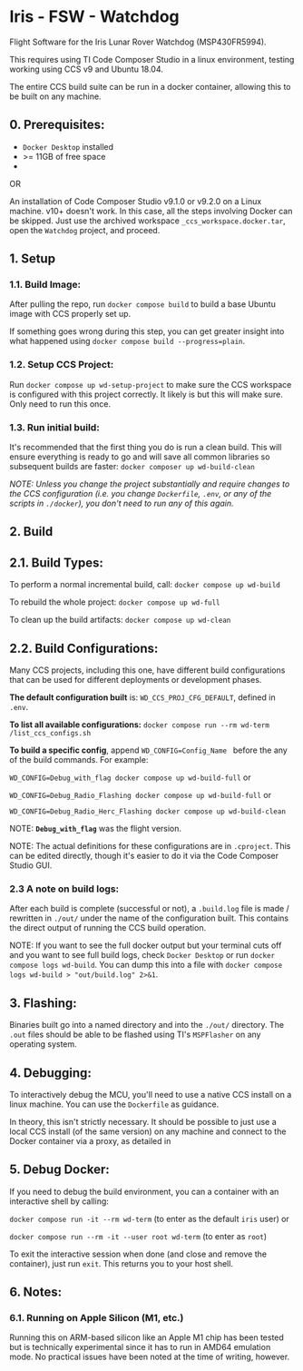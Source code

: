 # Iris - FSW - Watchdog
Flight Software for the Iris Lunar Rover Watchdog (MSP430FR5994).

This requires using TI Code Composer Studio in a linux environment, testing working using CCS v9 and Ubuntu 18.04.

The entire CCS build suite can be run in a docker container, allowing this to be built on any machine.

## 0. Prerequisites:
- `Docker Desktop` installed
- \>= 11GB of free space
- 
OR

An installation of Code Composer Studio v9.1.0 or v9.2.0 on a Linux machine. v10+ doesn't work. In this case, all the steps involving Docker can be skipped. Just use the archived workspace `_ccs_workspace.docker.tar`, open the `Watchdog` project, and proceed.

## 1. Setup
### 1.1. Build Image:
After pulling the repo, run `docker compose build` to build a base Ubuntu image with CCS properly set up.

If something goes wrong during this step, you can get greater insight into what happened using `docker compose build --progress=plain`.

### 1.2. Setup CCS Project:
Run `docker compose up wd-setup-project` to make sure the CCS workspace is configured with this project correctly. It likely is but this will make sure. Only need to run this once.

### 1.3. Run initial build:
It's recommended that the first thing you do is run a clean build. This will ensure everything is ready to go and will save all common libraries so subsequent builds are faster:
`docker composer up wd-build-clean`

*NOTE: Unless you change the project substantially and require changes to the CCS configuration (i.e. you change `Dockerfile`, `.env`, or any of the scripts in `./docker`), you don't need to run any of this again.*

## 2. Build

## 2.1. Build Types:
To perform a normal incremental build, call:
`docker compose up wd-build`

To rebuild the whole project:
`docker compose up wd-full`

To clean up the build artifacts:
`docker compose up wd-clean`

## 2.2. Build Configurations:
Many CCS projects, including this one, have different build configurations that can be used for different deployments or development phases.

**The default configuration built** is: `WD_CCS_PROJ_CFG_DEFAULT`, defined in `.env`.

**To list all available configurations:**
`docker compose run --rm wd-term /list_ccs_configs.sh`

**To build a specific config**, append `WD_CONFIG=Config_Name ` before the any of the build commands. For example:

`WD_CONFIG=Debug_with_flag docker compose up wd-build-full` or

`WD_CONFIG=Debug_Radio_Flashing docker compose up wd-build-full` or

`WD_CONFIG=Debug_Radio_Herc_Flashing docker compose up wd-build-clean`

NOTE: **`Debug_with_flag`** was the flight version.

NOTE: The actual definitions for these configurations are in `.cproject`. This can be edited directly, though it's easier to do it via the Code Composer Studio GUI.

### 2.3 A note on build logs:
After each build is complete (successful or not), a `.build.log` file is made / rewritten in `./out/` under the name of the configuration built. This contains the direct output of running the CCS build operation.

NOTE: If you want to see the full docker output but your terminal cuts off and you want to see full build logs, check `Docker Desktop` or run `docker compose logs wd-build`. You can dump this into a file with `docker compose logs wd-build > "out/build.log" 2>&1`.

## 3. Flashing:
Binaries built go into a named directory and into the `./out/` directory. The `.out` files should be able to be flashed using TI's `MSPFlasher` on any operating system.

## 4. Debugging:
To interactively debug the MCU, you'll need to use a native CCS install on a linux machine. You can use the `Dockerfile` as guidance.

In theory, this isn't strictly necessary. It should be possible to just use a local CCS install (of the same version) on any machine and connect to the Docker container via a proxy, as detailed in  

## 5. Debug Docker:
If you need to debug the build environment, you can a container with an interactive shell by calling:

`docker compose run -it --rm wd-term` (to enter as the default `iris` user) or

`docker compose run --rm -it --user root wd-term` (to enter as `root`)

To exit the interactive session when done (and close and remove the container), just run `exit`. This returns you to your host shell.

## 6. Notes:
### 6.1. Running on Apple Silicon (M1, etc.)
Running this on ARM-based silicon like an Apple M1 chip has been tested but is technically experimental since it has to run in AMD64 emulation mode. No practical issues have been noted at the time of writing, however.